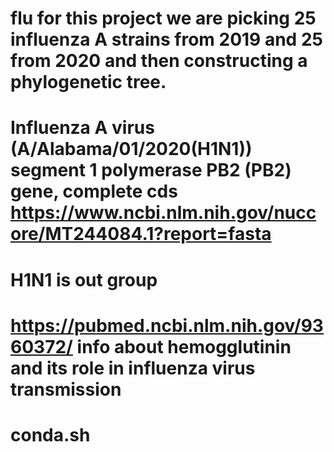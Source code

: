 # flu for this project we are picking 25 influenza A strains from 2019 and 25 from 2020 and then constructing a phylogenetic tree.
# Influenza A virus (A/Alabama/01/2020(H1N1)) segment 1 polymerase PB2 (PB2) gene, complete cds https://www.ncbi.nlm.nih.gov/nuccore/MT244084.1?report=fasta 
# H1N1 is out group
# https://pubmed.ncbi.nlm.nih.gov/9360372/ info about hemogglutinin and its role in influenza virus transmission
# conda.sh
